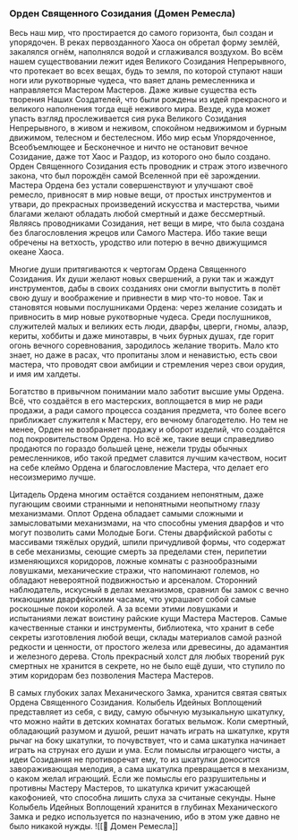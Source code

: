###  Орден Священного Созидания (Домен Ремесла)

Весь наш мир, что простирается до самого горизонта, был создан и упорядочен. В реках первозданного Хаоса он обретал форму землёй, закалялся огнём, наполнялся водой и сглаживался воздухом. Во всём нашем существовании лежит идея Великого Созидания Непрерывного, что протекает во всех вещах, будь то земля, по которой ступают наши ноги или рукотворные чудеса, что ваяет длань ремесленника и направляется Мастером Мастеров. Даже живые существа есть творения Наших Создателей, что были рождены из идей прекрасного и великого наполнения тогда ещё неживого мира. Везде, куда может упасть взгляд прослеживается сия рука Великого Созидания Непрерывного, в живом и неживом, спокойном недвижимом и бурным движимом, телесном и бестелесном. Ибо мир есьм Упорядоченное, Всеобъемлющее и Бесконечное и ничто не остановит вечное Созидание, даже тот Хаос и Раздор, из которого оно было создано. Орден Священного Созидания есть проводник и страж этого извечного закона, что был порождён самой Вселенной при её зарождении. Мастера Ордена без устали совершенствуют и улучшают своё ремесло, привносят в мир новые вещи, от простых инструментов и утвари, до прекрасных произведений искусства и мастерства, чьими благами желают обладать любой смертный и даже бессмертный. Являясь проводниками Созидания, нет вещи в мире, что была создана без благословления жрецов или Самого Мастера. Ибо такие вещи обречены на ветхость, уродство или потерю в вечно движущимся океане Хаоса.

Многие души притягиваются к чертогам Ордена Священного Созидания. Их души желают новых свершений, а руки так и жаждут инструментов, дабы в своих созданиях они смогли выпустить в полёт свою душу и воображение и привнести в мир что-то новое. Так и становятся новыми послушниками Ордена: через желание созидать и привносить в мир новые рукотворные чудеса. Среди послушников, служителей малых и великих есть люди, дварфы, цверги, гномы, алаэр, кериты, хоббиты и даже минотавры, в чьих бурных душах, где горит огонь вечного соревнования, зародилось желание творить. Мало кто знает, но даже в расах, что пропитаны злом и ненавистью, есть свои мастера, что проводят свои амбиции и стремления через свои орудия, и имя им халдеты.

Богатство в привычном понимании мало заботит высшие умы Ордена. Всё, что создаётся в его мастерских, воплощается в мир не ради продажи, а ради самого процесса создания предмета, что более всего приближает служителя к Мастеру, его вечному благодетелю. Но тем не менее, Орден не возбраняет продажу и оборот изделий, что создаётся под покровительством Ордена. Но всё же, такие вещи справедливо продаются по гораздо большей цене, нежели труды обычных ремесленников, ибо такой предмет славится лучшим качеством, носит на себе клеймо Ордена и благословление Мастера, что делает его несоизмеримо лучше.

Цитадель Ордена многим остаётся созданием непонятным, даже пугающим своими странными и непонятными неопытному глазу механизмами. Оплот Ордена обладает самыми сложными и замысловатыми механизмами, на что способны умения дварфов и что могут позволить сами Молодые Боги. Стены дварфийской работы с массивами тяжёлых орудий, шпили причудливой формы, что содержат в себе механизмы, сеющие смерть за пределами стен, перипетии изменяющихся коридоров, ложные комнаты с разнообразными ловушками, механические стражи, что напоминают големов, но обладают невероятной подвижностью и арсеналом. Сторонний наблюдатель, искусный в делах механизмов, сравнил бы замок с вечно тикающими дварфийскими часами, что украшают собой самые роскошные покои королей. А за всеми этими ловушками и испытаниями лежат воистину райские кущи Мастера Мастеров. Самые качественные станки и инструменты, библиотека, что хранит в себе секреты изготовления любой вещи, склады материалов самой разной редкости и ценности, от простого железа или древесины, до адамантия и железного дерева. Столь прекрасный холст для любых творений рук смертных не хранится в секрете, но не было ещё души, что ступило по этим коридорам без позволения Мастера Мастеров.

В самых глубоких залах Механического Замка, хранится святая святых Ордена Священного Созидания. Колыбель Идейных Воплощений представляет из себя, с виду, самую обычную музыкальную шкатулку, что можно найти в детских комнатах богатых вельмож. Коли смертный, обладающий разумом и душой, решит начать играть на шкатулке, крутя рычаг на боку шкатулки, то почувствует, что и сама шкатулка начинает играть на струнах его души и ума. Если помыслы играющего чисты, а идеи Созидания не противоречат ему, то из шкатулки доносится завораживающая мелодия, а сама шкатулка превращается в механизм, о каком желал играющий. Если же помыслы его разрушительны и противны Мастеру Мастеров, то шкатулка кричит ужасающей какофонией, что способна лишить слуха за считаные секунды. Ныне Колыбель Идейных Воплощений хранится в глубинах Механического Замка и редко используется по назначению, ибо в этом уже давно не было никакой нужды.
![[🔨 Домен Ремесла]]